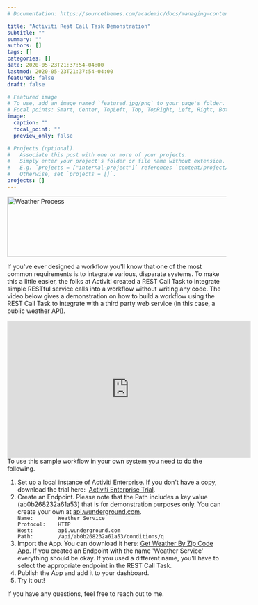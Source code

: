 ```yaml
---
# Documentation: https://sourcethemes.com/academic/docs/managing-content/

title: "Activiti Rest Call Task Demonstration"
subtitle: ""
summary: ""
authors: []
tags: []
categories: []
date: 2020-05-23T21:37:54-04:00
lastmod: 2020-05-23T21:37:54-04:00
featured: false
draft: false

# Featured image
# To use, add an image named `featured.jpg/png` to your page's folder.
# Focal points: Smart, Center, TopLeft, Top, TopRight, Left, Right, BottomLeft, Bottom, BottomRight.
image:
  caption: ""
  focal_point: ""
  preview_only: false

# Projects (optional).
#   Associate this post with one or more of your projects.
#   Simply enter your project's folder or file name without extension.
#   E.g. `projects = ["internal-project"]` references `content/project/deep-learning/index.md`.
#   Otherwise, set `projects = []`.
projects: []
---
```

<a href="https://jasonjolley.com/blog/wp-content/uploads/2015/08/Weather-Process.jpg"><img class="aligncenter wp-image-329 size-full" src="https://jasonjolley.com/blog/wp-content/uploads/2015/08/Weather-Process.jpg" alt="Weather Process" width="660" height="138"></a>

If you've ever designed a workflow you'll know that one of the most common requirements is to integrate various, disparate systems. To make this a little easier, the folks at Activiti created a REST Call Task to integrate simple RESTful service calls into a workflow without writing any code. The video below gives a demonstration on how to build a workflow using the REST Call Task to integrate with a third party web service (in this case, a public weather API).

<center><iframe src="https://www.youtube.com/embed/x7YCHYCIxpM" width="560" height="315" frameborder="0" allowfullscreen="allowfullscreen"></iframe></center>
To use this sample workflow in your own system you need to do the following.
<ol>
 	<li>Set up a local instance of Activiti Enterprise. If you don't have a copy, download the trial here: &nbsp;<a href="https://www.alfresco.com/products/activiti/trial">Activiti Enterprise Trial</a>.</li>
 	<li>
<div>Create an Endpoint. Please note that the Path includes a key value (ab0b268232a61a53) that is for demonstration purposes only. You can create your own at <a href="http://api.wunderground.com" target="_blank">api.wunderground.com</a>.</div>
<code>Name: &nbsp;&nbsp;&nbsp;&nbsp;&nbsp;&nbsp;&nbsp;Weather Service
Protocol:&nbsp;&nbsp;&nbsp;&nbsp;HTTP
Host:&nbsp;&nbsp;&nbsp;&nbsp;&nbsp;&nbsp;&nbsp;&nbsp;api.wunderground.com
Path: &nbsp;&nbsp;&nbsp;&nbsp;&nbsp;&nbsp;&nbsp;/api/ab0b268232a61a53/conditions/q</code></li>
 	<li>Import the App. You can download it here: <a href="https://jasonjolley.com/blog/wp-content/uploads/2015/08/Get-Weather-By-Zip-Code-App.zip">Get Weather By Zip Code App</a>.&nbsp;If you created an Endpoint with the name 'Weather Service' everything should be okay. If you used a different name, you'll have to select the appropriate endpoint in the REST Call Task.</li>
 	<li>Publish the App and add it to your dashboard.</li>
 	<li>Try it out!</li>
</ol>
If you have any questions, feel free to reach out to me.
